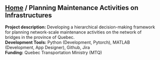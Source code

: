 ## [Home](https://zachamida.github.io) / Planning Maintenance Activities on Infrastructures

**Project description:** Developing a hierarchical decision-making framework for planning network-scale maintenance activities on the network of bridges in the province of Quebec.\
**Development Tools:** Python (Development, Pytorch), MATLAB (Development, App Designer), Github, Jira\
**Funding:** Quebec Transportation Ministry (MTQ)
